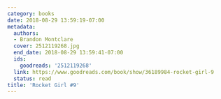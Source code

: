 ```yaml
---
category: books
date: 2018-08-29 13:59:19-07:00
metadata:
  authors:
  - Brandon Montclare
  cover: 2512119268.jpg
  end_date: 2018-08-29 13:59:41-07:00
  ids:
    goodreads: '2512119268'
  link: https://www.goodreads.com/book/show/36189984-rocket-girl-9
  status: read
title: 'Rocket Girl #9'
---
```

